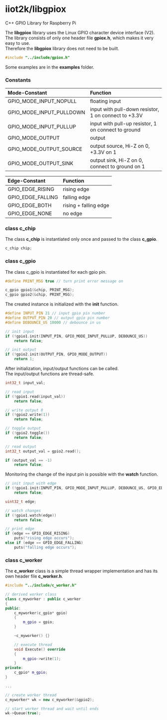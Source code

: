 # iiot2k/libgpiox

C++ GPIO Library for Raspberry Pi

The **libgpiox** library uses the Linux GPIO character device interface (V2).<br>
The library consists of only one header file **gpiox.h**, which makes it very easy to use.<br>
Therefore the **libgpiox** library does not need to be built.<br>

```c++
#include "../include/gpiox.h"
```

Some examples are in the **examples** folder.

### Constants

|Mode-Constant|Function|
|:--|:--|
|GPIO_MODE_INPUT_NOPULL|floating input|
|GPIO_MODE_INPUT_PULLDOWN|input with pull-down resistor, 1 on connect to +3.3V|
|GPIO_MODE_INPUT_PULLUP|input with pull-up resistor, 1 on connect to ground|
|GPIO_MODE_OUTPUT|output|
|GPIO_MODE_OUTPUT_SOURCE|output source, Hi-Z on 0, +3.3V on 1|
|GPIO_MODE_OUTPUT_SINK|output sink, Hi-Z on 0, connect to ground on 1|

|Edge-Constant|Function|
|:--|:--|
|GPIO_EDGE_RISING|rising edge|
|GPIO_EDGE_FALLING|falling edge|
|GPIO_EDGE_BOTH|rising + falling edge|
|GPIO_EDGE_NONE|no edge|

### class c_chip
The class **c_chip** is instantiated only once and passed to the class **c_gpio**.<br>

```c++
c_chip chip;
```
### class c_gpio

The class c_gpio is instantiated for each gpio pin.<br>

```c++
#define PRINT_MSG true // turn print error message on

c_gpio gpio1(&chip, PRINT_MSG);
c_gpio gpio2(&chip, PRINT_MSG);
```

The created instance is initialized with the **init** function.<br>

```c++
#define INPUT_PIN 21 // input gpio pin number
#define OUTPUT_PIN 20 // output gpio pin number
#define DEBOUNCE_US 10000 // debounce in us

// init input
if (!gpio1.init(INPUT_PIN, GPIO_MODE_INPUT_PULLUP, DEBOUNCE_US))
    return false;

// init output
if (!gpio2.init(OUTPUT_PIN, GPIO_MODE_OUTPUT))
    return 1;
```

After initialization, input/output functions can be called.<br>
The input/output functions are thread-safe.<br>

```c++
int32_t input_val;

// read input
if (!gpio1.read(input_val))
    return false;

// write output 0
if (!gpio2.write(1))
    return false;

// toggle output
if (!gpio2.toggle())
    return false;

// read output
int32_t output_val = gpio2.read();

if (output_val == -1)
    return false;
```

Monitoring the change of the input pin is possible with the **watch** function.<br>

```c++
// init input with edge
if (!gpio1.init(INPUT_PIN, GPIO_MODE_INPUT_PULLUP, DEBOUNCE_US, GPIO_EDGE_BOTH))
    return false;

uint32_t edge;

// watch changes
if (!gpio1.watch(edge))
    return false;

// print edge
if (edge == GPIO_EDGE_RISING)
    puts("rising edge occurs");
else if (edge == GPIO_EDGE_FALLING)
    puts("falling edge occurs");
```

### class c_worker
The **c_worker** class is a simple thread wrapper implementation and has its own header file **c_worker.h**.<br>

```c++
#include "../include/c_worker.h"

// derived worker class
class c_myworker : public c_worker
{
public:
    c_myworker(c_gpio* gpio)
    {
        m_gpio = gpio;
    }

    ~c_myworker() {}

    // execute thread 
    void Execute() override
    {
        m_gpio->write(1);
    }
private: 
    c_gpio* m_gpio;
}

...

// create worker thread
c_myworker* wk = new c_myworker(&gpio2);

// start worker thread and wait until ends
wk->Queue(true);

```

